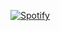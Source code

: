 [![Spotify](https://novatorem.sasaki-sd.vercel.app/api/spotify)](https://open.spotify.com/user/xubrqzou98dg6k1i4qj8tvtq8)



<!--
**sasakisd/sasakisd** is a ✨ _special_ ✨ repository because its `README.md` (this file) appears on your GitHub profile.

Here are some ideas to get you started:

- 🔭 I’m currently working on ...
- 🌱 I’m currently learning ...
- 👯 I’m looking to collaborate on ...
- 🤔 I’m looking for help with ...
- 💬 Ask me about ...
- 📫 How to reach me: ...
- 😄 Pronouns: ...
- ⚡ Fun fact: ...
-->
